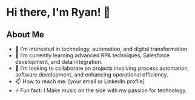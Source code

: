 # Hi there, I'm Ryan! 👋

## About Me

- 👀 I’m interested in technology, automation, and digital transformation.
- 🌱 I’m currently learning advanced RPA techniques, Salesforce development, and data integration.
- 💞️ I’m looking to collaborate on projects involving process automation, software development, and enhancing operational efficiency.
- 📫 How to reach me: [your email or LinkedIn profile]
- ⚡ Fun fact: I Make music on the side with my passion for technology.

<!---
Ryanksten/Ryanksten is a ✨ special ✨ repository because its `README.md` (this file) appears on your GitHub profile.
You can click the Preview link to take a look at your changes.
--->
